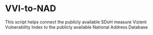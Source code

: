 # VVI-to-NAD
This script helps connect the publicly available SDoH measure Vizient Vulnerability Index to the publicly available National Address Database
